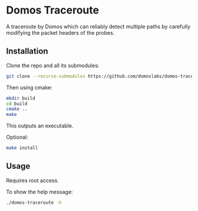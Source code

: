 # Domos Traceroute

A traceroute by Domos which can reliably detect multiple paths by carefully modifying the packet headers of the probes.

## Installation

Clone the repo and all its submodules:

```bash
git clone --recurse-submodules https://github.com/domoslabs/domos-traceroute.git 
```

Then using cmake:

```bash
mkdir build
cd build
cmake ..
make
```

This outputs an executable.

Optional:

```bash
make install
```

## Usage

Requires root access.

To show the help message:

```bash
./domos-traceroute -h
```